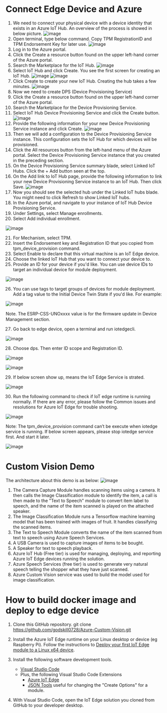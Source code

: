 # Connect Edge Device and Azure
1. We need to connect your physical device with a device identity that exists in an Azure IoT Hub. An overview of the process is showed in below picture.
![image](https://github.com/godskill0728/Azure-Custom-Vision/blob/master/docs/Azure_Device_Connecting.png)
2. Open terminal, type below command. Copy TPM RegistrationID and TPM Endorsement Key for later use. 
![image](https://github.com/godskill0728/Azure-Custom-Vision/blob/master/docs/TPM_Number.png)
3. Log in to the Azure portal. 
4. Click the Create a resource button found on the upper left-hand corner of the Azure portal. 
5. Search the Marketplace for the IoT Hub.
![image](https://github.com/godskill0728/Azure-Custom-Vision/blob/master/docs/IoT_Hub.png)
6. Select IoT Hub and click Create. You see the first screen for creating an IoT Hub.
![image](https://github.com/godskill0728/Azure-Custom-Vision/blob/master/docs/Create_IoT_Hub01.png)
![image](https://github.com/godskill0728/Azure-Custom-Vision/blob/master/docs/Create_IoT_Hub02.png)
7. Click Create to create your new IoT Hub. Creating the hub takes a few minutes.
![image](https://github.com/godskill0728/Azure-Custom-Vision/blob/master/docs/Create_IoT_Hub03.png)
8. Now we need to create DPS (Device Provisioning Service)
9. Click the Create a resource button found on the upper left-hand corner of the Azure portal. 
10. Search the Marketplace for the Device Provisioning Service. 
11. Select IoT Hub Device Provisioning Service and click the Create button.
 ![image](https://github.com/godskill0728/Azure-Custom-Vision/blob/master/docs/Create_DPS01.png)
12. Provide the following information for your new Device Provisioning Service instance and click Create.
![image](https://github.com/godskill0728/Azure-Custom-Vision/blob/master/docs/Create_DPS02.png)
13. Then we will add a configuration to the Device Provisioning Service instance. This configuration sets the IoT Hub for which devices will be provisioned. 
14. Click the All resources button from the left-hand menu of the Azure portal. Select the Device Provisioning Service instance that you created in the preceding section. 
15. On the Device Provisioning Service summary blade, select Linked IoT Hubs. Click the + Add button seen at the top.
16. On the Add link to IoT Hub page, provide the following information to link your new Device Provisioning Service instance to an IoT Hub. Then click Save. 
![image](https://github.com/godskill0728/Azure-Custom-Vision/blob/master/docs/Link_Device01.png)
17. Now you should see the selected hub under the Linked IoT hubs blade. You might need to click Refresh to show Linked IoT hubs. 
18. In the Azure portal, and navigate to your instance of IoT Hub Device Provisioning Service.
19. Under Settings, select Manage enrollments.
20. Select Add individual enrollment.

![image](https://github.com/godskill0728/Azure-Custom-Vision/blob/master/docs/Link_Device02.png)

21. For Mechanism, select TPM.
22. Insert the Endorsement key and Registration ID that you copied from tpm_device_provision command.
23. Select Enable to declare that this virtual machine is an IoT Edge device.
24. Choose the linked IoT Hub that you want to connect your device to.
25. Provide an ID for your device if you'd like. You can use device IDs to target an individual device for module deployment.

![image](https://github.com/godskill0728/Azure-Custom-Vision/blob/master/docs/Link_Device03.png)

26. You can use tags to target groups of devices for module deployment. Add a tag value to the Initial Device Twin State if you'd like.
For example:

![image](https://github.com/godskill0728/Azure-Custom-Vision/blob/master/docs/Link_Device04.png)

Note. The ESRP-CSS-UNOxxxx value is for the ﬁrmware update in Device Management section. 

27. Go back to edge device, open a terminal and run iotedgecli.  

![image](https://github.com/godskill0728/Azure-Custom-Vision/blob/master/docs/IoT_Edge00.png)

28. Choose dps. Then enter ID scope and Registration ID.

![image](https://github.com/godskill0728/Azure-Custom-Vision/blob/master/docs/IoT_Edge01.png)

![image](https://github.com/godskill0728/Azure-Custom-Vision/blob/master/docs/IoT_Edge02.png)

29. If below screen show up, means the IoT Edge Service is strated. 

![image](https://github.com/godskill0728/Azure-Custom-Vision/blob/master/docs/IoT_Edge03.png)

30. Run the following command to check if IoT edge runtime is running normally. If there are any error, please follow the Common issues and resolutions for Azure IoT Edge for trouble shooting. 

![image](https://github.com/godskill0728/Azure-Custom-Vision/blob/master/docs/IoT_Edge04.png)

Note: The tpm_device_provision command can’t be execute when iotedge service is running. If below screen appears, please stop iotedge service first. And start it later. 

![image](https://github.com/godskill0728/Azure-Custom-Vision/blob/master/docs/IoT_Edge05.png)

# Custom Vision Demo
The architecture about this demo is as below:
![image](https://github.com/godskill0728/Azure-Custom-Vision/blob/master/docs/Demo_Architecture.png)
1. The Camera Capture Module handles scanning items using a camera. It then calls the Image Classification module to identify the item, a call is then made to the "Text to Speech" module to convert item label to speech, and the name of the item scanned is played on the attached speaker.
2. The Image Classification Module runs a Tensorflow machine learning model that has been trained with images of fruit. It handles classifying the scanned items.
3. The Text to Speech Module converts the name of the item scanned from text to speech using Azure Speech Services.
4. A USB Camera is used to capture images of items to be bought.
5. A Speaker for text to speech playback.
6. Azure IoT Hub (Free tier) is used for managing, deploying, and reporting Azure IoT Edge devices running the solution.
7. Azure Speech Services (free tier) is used to generate very natural speech telling the shopper what they have just scanned.
8. Azure Custom Vision service was used to build the model used for image classification.

# How to build docker image and deploy to edge device

1. Clone this GitHub repository.
git clone https://github.com/godskill0728/Azure-Custom-Vision.git

2. Install the Azure IoT Edge runtime on your Linux desktop or device (eg Raspberry Pi).
Follow the instructions to [Deploy your first IoT Edge module to a Linux x64 device](https://docs.microsoft.com/en-us/azure/iot-edge/quickstart-linux?WT.mc_id=devto-blog-dglover).

3. Install the following software development tools.
	+ [Visual Studio Code](https://code.visualstudio.com/)
	+ Plus, the following Visual Studio Code Extensions
		+ [Azure IoT Edge](https://marketplace.visualstudio.com/items?itemName=vsciot-vscode.azure-iot-edge)
		+ [JSON Tools](https://marketplace.visualstudio.com/items?itemName=eriklynd.json-tools) useful for changing the "Create Options" for a module.

4. With Visual Studio Code, open the IoT Edge solution you cloned from GitHub to your developer desktop.

